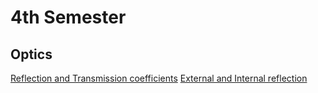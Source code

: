 # 4th Semester
## Optics
[Reflection and Transmission coefficients](https://github.com/Lasseb200/4th-semester/blob/main/Optics/Reflection%20and%20Transmission%20coefficients)
[External and Internal reflection](https://github.com/Lasseb200/4th-semester/blob/main/Optics/External%20and%20Internal%20reflection)
